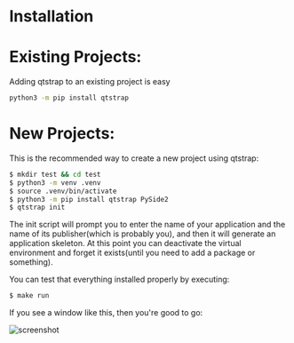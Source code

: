 # Installation


# Existing Projects:
Adding qtstrap to an existing project is easy
```sh 
python3 -m pip install qtstrap
```


# New Projects: 
This is the recommended way to create a new project using qtstrap:
```sh
$ mkdir test && cd test
$ python3 -m venv .venv
$ source .venv/bin/activate
$ python3 -m pip install qtstrap PySide2
$ qtstrap init
```

The init script will prompt you to enter the name of your application and the name of its publisher(which is probably you), and then it will generate an application skeleton. At this point you can deactivate the virtual environment and forget it exists(until you need to add a package or something).

You can test that everything installed properly by executing:
```sh
$ make run
```
If you see a window like this, then you're good to go:

![screenshot](../screenshot1.png) 